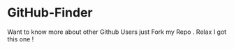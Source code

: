 # GitHub-Finder
Want to know more about other Github Users just Fork my Repo . Relax I got this one !

